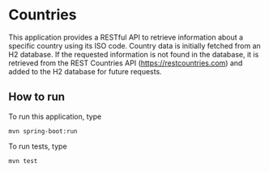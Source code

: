 # Countries

This application provides a RESTful API to retrieve information about a specific country using its ISO code.
Country data is initially fetched from an H2 database. If the requested information is not found in the database, 
it is retrieved from the REST Countries API (https://restcountries.com) and added to the H2 database for future requests.

## How to run

To run this application, type
```
mvn spring-boot:run
```

To run tests, type
```
mvn test
```
